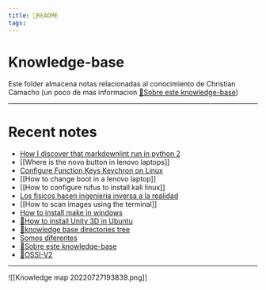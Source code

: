 ```yaml
---
title: 🌱README
tags:
---
```


# Knowledge-base

Este folder almacena notas relacionadas al conocimiento de Christian Camacho (un poco de mas informacion [🌱Sobre este knowledge-base](/🌱Sobre%20este%20knowledge-base.md))

---
# Recent notes

- [How I discover that markdownlint run in python 2](/How%20I%20discover%20that%20markdownlint%20run%20in%20python%202.md)
- [[Where is the novo button in lenovo laptops]]
- [Configure Function Keys Keychron on Linux](/Configure%20Function%20Keys%20Keychron%20on%20Linux.md)
- [[How to change boot in a lenovo laptop]]
- [[How to configure rufus to install kali linux]]
- [Los fisicos hacen ingenieria inversa a la realidad](/Los%20fisicos%20hacen%20ingenieria%20inversa%20a%20la%20realidad.md)
- [[How to scan images using the terminal]]
- [How to install make in windows](/How%20to%20install%20make%20in%20windows.md)
- [🌱How to install Unity 3D in Ubuntu](/🌱How%20to%20install%20Unity%203D%20in%20Ubuntu.md)
- [🌱knowledge base directories tree](/🌱knowledge%20base%20directories%20tree.md)
- [Somos diferentes](/Somos%20diferentes.md)
- [🌱Sobre este knowledge-base](/🌱Sobre%20este%20knowledge-base.md)
- [🌱OSSI-V2](/🌱OSSI-V2.md)

---

![[Knowledge map 20220727193839.png]]
